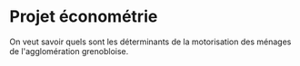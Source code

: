 # Projet économétrie

On veut savoir quels sont les déterminants de la motorisation des ménages de l'agglomération grenobloise.
